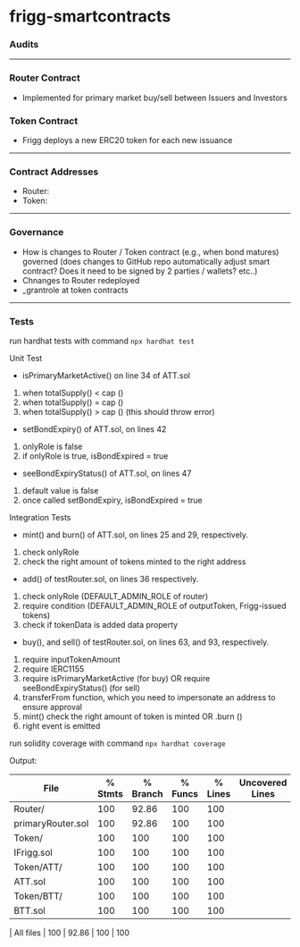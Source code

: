 # frigg-smartcontracts

### Audits
<TBD>

----
### Router Contract
- Implemented for primary market buy/sell between Issuers and Investors

### Token Contract
- Frigg deploys a new ERC20 token for each new issuance

----
### Contract Addresses
- Router: <tbd>
- Token: <tbd>

----
### Governance
- How is changes to Router / Token contract (e.g., when bond matures) governed (does changes to GitHub repo automatically adjust smart contract? Does it need to be signed by 2 parties / wallets? etc..)
- Chnanges to Router redeployed
- _grantrole at token contracts 

---
### Tests

run hardhat tests with command ```npx hardhat test```

Unit Test
- isPrimaryMarketActive() on line 34 of ATT.sol
1. when totalSupply() < cap ()
2. when totalSupply() = cap ()
3. when totalSupply() > cap () (this should throw error)

- setBondExpiry() of ATT.sol, on lines 42
1. onlyRole is false
2. if onlyRole is true, isBondExpired = true

- seeBondExpiryStatus() of ATT.sol, on lines 47
1. default value is false
2. once called setBondExpiry, isBondExpired = true

Integration Tests
- mint() and burn() of ATT.sol, on lines 25 and 29, respectively.
1. check onlyRole
2. check the right amount of tokens minted to the right address

- add() of testRouter.sol, on lines 36 respectively.
1. check onlyRole (DEFAULT_ADMIN_ROLE of router)
2. require condition (DEFAULT_ADMIN_ROLE of outputToken, Frigg-issued tokens)
3. check if tokenData is added data property

- buy(), and sell() of testRouter.sol, on lines 63, and 93, respectively.
1. require inputTokenAmount
2. require IERC1155
3. require isPrimaryMarketActive (for buy) OR require seeBondExpiryStatus() (for sell)
4. transferFrom function, which you need to impersonate an address to ensure approval
5. mint() check the right amount of token is minted OR .burn ()
6. right event is emitted

run solidity coverage with command ```npx hardhat coverage```

Output: 

File                |  % Stmts | % Branch |  % Funcs |  % Lines |Uncovered Lines |
--------------------|----------|----------|----------|----------|----------------|
 Router/            |      100 |    92.86 |      100 |      100 |                |
  primaryRouter.sol |      100 |    92.86 |      100 |      100 |                |
 Token/             |      100 |      100 |      100 |      100 |                |
  IFrigg.sol        |      100 |      100 |      100 |      100 |                |
 Token/ATT/         |      100 |      100 |      100 |      100 |                |
  ATT.sol           |      100 |      100 |      100 |      100 |                |
 Token/BTT/         |      100 |      100 |      100 |      100 |                |
  BTT.sol           |      100 |      100 |      100 |      100 |                |
|
All files           |      100 |    92.86 |      100 |      100 